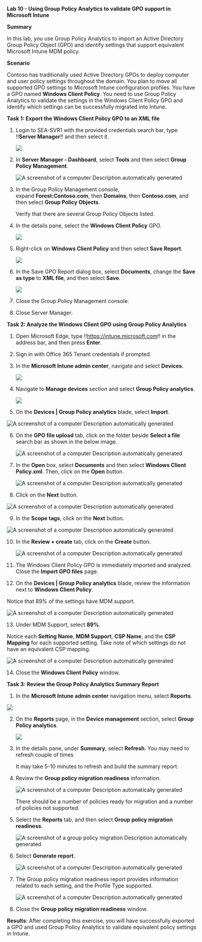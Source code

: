 **Lab 10 - Using Group Policy Analytics to validate GPO support in
Microsoft Intune**

**Summary**

In this lab, you use Group Policy Analytics to import an Active
Directory Group Policy Object (GPO) and identify settings that support
equivalent Microsoft Intune MDM policy.

**Scenario**

Contoso has traditionally used Active Directory GPOs to deploy computer
and user policy settings throughout the domain. You plan to move all
supported GPO settings to Microsoft Intune configuration profiles. You
have a GPO named **Windows Client Policy**. You need to use Group Policy
Analytics to validate the settings in the Windows Client Policy GPO and
identify which settings can be successfully migrated into Intune.

**Task 1: Export the Windows Client Policy GPO to an XML file**

1.  Login to SEA-SVR1 with the provided credentials search bar, type !!**Server
    Manager**!! and then select it.

    ![](./media/image1.png)

2.  In **Server Manager - Dashboard**, select **Tools** and then
    select **Group Policy Management**.

    ![A screenshot of a computer Description automatically
     generated](./media/image2.png)

3.  In the Group Policy Management console,
    expand **Forest:Contoso.com**, then **Domains**, then
    **Contoso.com**, and then select **Group Policy Objects**.

     Verify that there are several Group Policy Objects listed.

4.  In the details pane, select the **Windows Client Policy** GPO.

    ![](./media/image3.png)

5.  Right-click on **Windows Client Policy** and then select **Save
    Report**.

    ![](./media/image4.png)

6.  In the Save GPO Report dialog box, select **Documents**, change
    the **Save as type** to **XML file**, and then select **Save**.

     ![](./media/image5.png)

7.  Close the Group Policy Management console.

8.  Close Server Manager.

**Task 2: Analyze the Windows Client GPO using Group Policy Analytics**

1.  Open Microsoft Edge, type !!https://intune.microsoft.com!! in
    the address bar, and then press **Enter**.

2.  Sign in with Office 365 Tenant credentials if prompted.

3.  In the **Microsoft Intune admin center**, navigate and
    select **Devices**.

    ![](./media/image6.png)

4.  Navigate to **Manage devices** section and select **Group Policy
    analytics**.

    ![](./media/image7.png)

5.  On the **Devices | Group Policy analytics** blade,
    select **Import**.

   ![A screenshot of a computer Description automatically
   generated](./media/image8.png)

6.  On the **GPO file upload** tab, click on the folder beside **Select
    a file** search bar as shown in the below image.

    ![A screenshot of a computer Description automatically
    generated](./media/image9.png)

7.  In the **Open** box, select **Documents** and then select **Windows
    Client Policy.xml**. Then, click on the **Open** button.

    ![A screenshot of a computer Description automatically
    generated](./media/image10.png)

8.  Click on the **Next** button.

   ![A screenshot of a computer Description automatically
   generated](./media/image11.png)

9.  In the **Scope tags**, click on the **Next** button.

   ![A screenshot of a computer Description automatically
   generated](./media/image12.png)

10. In the **Review + create** tab, click on the **Create** button.

    ![A screenshot of a computer Description automatically
    generated](./media/image13.png)

11. The Windows Client Policy GPO is immediately imported and analyzed.
    Close the **Import GPO files** page.

12. On the **Devices | Group Policy analytics** blade, review the
    information next to **Windows Client Policy**.

   Notice that 89% of the settings have MDM support.

   ![A screenshot of a computer Description automatically
   generated](./media/image14.png)

13. Under MDM Support, select **89%**.

   Notice each **Setting Name**, **MDM Support**, **CSP Name**, and
   the **CSP Mapping** for each supported setting. Take note of which
   settings do not have an equivalent CSP mapping.

   ![A screenshot of a computer Description automatically
   generated](./media/image15.png)

14. Close the **Windows Client Policy** window.

**Task 3: Review the Group Policy Analytics Summary Report**

1.  In the **Microsoft Intune admin center** navigation menu,
    select **Reports**.

   ![](./media/image16.png)

2.  On the **Reports** page, in the **Device management** section,
    select **Group Policy analytics**.

    ![](./media/image17.png)

3.  In the details pane, under **Summary**, select **Refresh**. You may
    need to refresh couple of times

    It may take 5-10 minutes to refresh and build the summary report.

4.  Review the **Group policy migration readiness** information.

     ![A screenshot of a computer Description automatically
     generated](./media/image18.png)

    There should be a number of policies ready for migration and a number
    of policies not supported.

5.  Select the **Reports** tab, and then select **Group policy migration
    readiness**.

    ![A screenshot of a group policy migration Description automatically
    generated](./media/image19.png)

6.  Select **Generate report**.

    ![A screenshot of a computer Description automatically
    generated](./media/image20.png)

7.  The Group policy migration readiness report provides information
    related to each setting, and the Profile Type supported.

     ![A screenshot of a computer Description automatically
     generated](./media/image21.png)

8.  Close the **Group policy migration readiness** window.

**Results**: After completing this exercise, you will have successfully
exported a GPO and used Group Policy Analytics to validate equivalent
policy settings in Intune.
